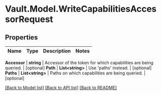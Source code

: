 # Vault.Model.WriteCapabilitiesAccessorRequest

## Properties

Name | Type | Description | Notes
------------ | ------------- | ------------- | -------------

**Accessor** | **string** | Accessor of the token for which capabilities are being queried. | [optional] **Path** | **List&lt;string&gt;** | Use &#x27;paths&#x27; instead. | [optional] **Paths** | **List&lt;string&gt;** | Paths on which capabilities are being queried. | [optional] 

[[Back to Model list]](../README.md#documentation-for-models) [[Back to API list]](../README.md#documentation-for-api-endpoints) [[Back to README]](../README.md)

